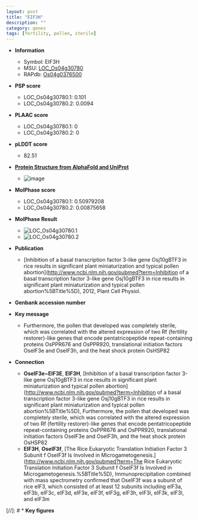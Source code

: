 ```yaml
---
layout: post
title: "EIF3H"
description: ""
category: genes
tags: [fertility, pollen, sterile]
---
```


* **Information**  
    + Symbol: EIF3H  
    + MSU: [LOC_Os04g30780](http://rice.plantbiology.msu.edu/cgi-bin/ORF_infopage.cgi?orf=LOC_Os04g30780)  
    + RAPdb: [Os04g0376500](http://rapdb.dna.affrc.go.jp/viewer/gbrowse_details/irgsp1?name=Os04g0376500)  

* **PSP score**  
    + LOC_Os04g30780.1: 0.101 
    + LOC_Os04g30780.2: 0.0094 

* **PLAAC score**  
    + LOC_Os04g30780.1: 0 
    + LOC_Os04g30780.2: 0 

* **pLDDT score**
    + 82.51

* **[Protein Structure from AlphaFold and UniProt](https://www.uniprot.org/uniprotkb/Q7XMI6/entry#structure)**
    + ![image](https://ricepsp.github.io/images/Q7/AF-Q7XMI6-F1.png)

* **MolPhase score**
    + LOC_Os04g30780.1: 0.50979208
    + LOC_Os04g30780.2: 0.00875658

* **MolPhase Result**
    + ![LOC_Os04g30780.1](https://304243504.github.io/Pictures/LOC_Os04g/LOC_Os04g30780.1.png)
    + ![LOC_Os04g30780.2](https://304243504.github.io/Pictures/LOC_Os04g/LOC_Os04g30780.2.png)

* **Publication**  
    + [Inhibition of a basal transcription factor 3-like gene Osj10gBTF3 in rice results in significant plant miniaturization and typical pollen abortion](http://www.ncbi.nlm.nih.gov/pubmed?term=Inhibition of a basal transcription factor 3-like gene Osj10gBTF3 in rice results in significant plant miniaturization and typical pollen abortion%5BTitle%5D), 2012, Plant Cell Physiol.

* **Genbank accession number**  

* **Key message**  
    + Furthermore, the pollen that developed was completely sterile, which was correlated with the altered expression of two Rf (fertility restorer)-like genes that encode pentatricopeptide repeat-containing proteins OsPPR676 and OsPPR920, translational initiation factors OseIF3e and OseIF3h, and the heat shock protein OsHSP82

* **Connection**  
    + __OseIF3e~EIF3E__, __EIF3H__, [Inhibition of a basal transcription factor 3-like gene Osj10gBTF3 in rice results in significant plant miniaturization and typical pollen abortion](http://www.ncbi.nlm.nih.gov/pubmed?term=Inhibition of a basal transcription factor 3-like gene Osj10gBTF3 in rice results in significant plant miniaturization and typical pollen abortion%5BTitle%5D), Furthermore, the pollen that developed was completely sterile, which was correlated with the altered expression of two Rf (fertility restorer)-like genes that encode pentatricopeptide repeat-containing proteins OsPPR676 and OsPPR920, translational initiation factors OseIF3e and OseIF3h, and the heat shock protein OsHSP82
    + __EIF3H__, __OseIF3f__, [The Rice Eukaryotic Translation Initiation Factor 3 Subunit f OseIF3f Is Involved in Microgametogenesis.](http://www.ncbi.nlm.nih.gov/pubmed?term=The Rice Eukaryotic Translation Initiation Factor 3 Subunit f OseIF3f Is Involved in Microgametogenesis.%5BTitle%5D), Immunoprecipitation combined with mass spectrometry confirmed that OseIF3f was a subunit of rice eIF3, which consisted of at least 12 subunits including eIF3a, eIF3b, eIF3c, eIF3d, eIF3e, eIF3f, eIF3g, eIF3h, eIF3i, eIF3k, eIF3l, and eIF3m

[//]: # * **Key figures**  


